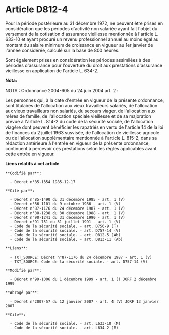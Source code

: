 # Article D812-4

Pour la période postérieure au 31 décembre 1972, ne peuvent être prises en considération que les périodes d'activité non
salariée ayant fait l'objet du versement de la cotisation d'assurance vieillesse mentionnée à l'article L. 633-10 et ayant
procuré un revenu professionnel annuel au moins égal au montant du salaire minimum de croissance en vigueur au 1er janvier de
l'année considérée, calculé sur la base de 800 heures. 

Sont également prises en considération les périodes assimilées à des périodes d'assurance pour l'ouverture du droit aux
prestations d'assurance vieillesse en application de l'article L. 634-2.

**Nota:**

NOTA : Ordonnance 2004-605 du 24 juin 2004 art. 2 :

Les personnes qui, à la date d'entrée en vigueur de la présente ordonnance, sont titulaires de l'allocation aux vieux
travailleurs salariés, de l'allocation aux vieux travailleurs non salariés, du secours viager, de l'allocation aux mères de
famille, de l'allocation spéciale vieillesse et de sa majoration prévue à l'article L. 814-2 du code de la sécurité sociale,
de l'allocation viagère dont peuvent bénéficier les rapatriés en vertu de l'article 14 de la loi de finances du 2 juillet
1963 susvisée, de l'allocation de vieillesse agricole ou de l'allocation supplémentaire mentionnée à l'article L. 815-2, dans
sa rédaction antérieure à l'entrée en vigueur de la présente ordonnance, continuent à percevoir ces prestations selon les
règles applicables avant cette entrée en vigueur.

**Liens relatifs à cet article**

	**Codifié par**:

	  - Décret n°85-1354 1985-12-17

	**Cité par**:

	  - Décret n°85-1490 du 31 décembre 1985 - art. 1 (V)
	  - Décret n°86-1101 du 9 octobre 1986 - art. 1 (V)
	  - Décret n°87-1176 du 24 décembre 1987 - art. 1 (V)
	  - Décret n°88-1238 du 30 décembre 1988 - art. 1 (V)
	  - Décret n°90-1241 du 31 décembre 1990 - art. 1 (V)
	  - Décret n°91-751 du 31 juillet 1991 - art. 1 (V)
	  - Code de la sécurité sociale. - art. D756-9 (T)
	  - Code de la sécurité sociale. - art. D757-14 (V)
	  - Code de la sécurité sociale. - art. D812-5 (Ab)
	  - Code de la sécurité sociale. - art. D813-11 (Ab)

	**Liens**:

	  - TXT_SOURCE: Décret n°87-1176 du 24 décembre 1987 - art. 1 (V)
	  - TXT_SOURCE: Code de la sécurité sociale. - art. D757-14 (V)

	**Modifié par**:

	  - Décret n°99-1006 du 1 décembre 1999 - art. 1 () JORF 2 décembre 1999

	**Abrogé par**:

	  - Décret n°2007-57 du 12 janvier 2007 - art. 4 (V) JORF 13 janvier 2007

	**Cite**:

	  - Code de la sécurité sociale. - art. L633-10 (M)
	  - Code de la sécurité sociale. - art. L634-2 (M)
